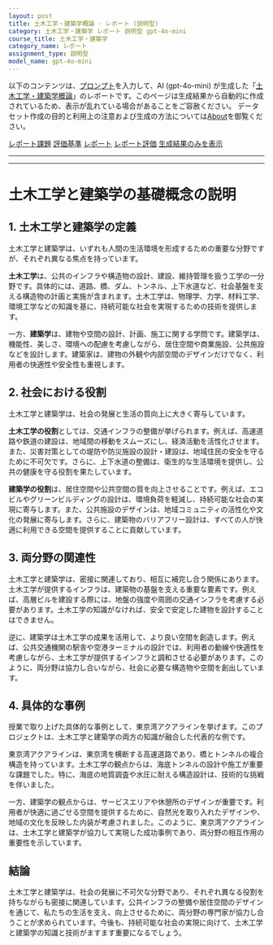 ```yaml
---
layout: post
title: 土木工学・建築学概論 - レポート (説明型)
category: 土木工学・建築学 レポート 説明型 gpt-4o-mini
course_title: 土木工学・建築学
category_name: レポート
assignment_type: 説明型
model_name: gpt-4o-mini
---
```


以下のコンテンツは、[プロンプト](http://127.0.0.1:8000/generated/土木工学・建築学/gpt-4o-mini/prompt_レポート-説明型.md)を入力して、AI (gpt-4o-mini) が生成した「[土木工学・建築学概論](/contents/土木工学・建築学/)」のレポートです。このページは生成結果から自動的に作成されているため、表示が乱れている場合があることをご容赦ください。
データセット作成の目的と利用上の注意および生成の方法については[About](/About)を御覧ください。

[レポート課題](../レポート課題-説明型)
[評価基準](../評価基準-説明型)
[レポート](../レポート-説明型)
[レポート評価](../レポート評価-説明型)
[生成結果のみを表示](http://127.0.0.1:8000/generated/土木工学・建築学/gpt-4o-mini/レポート-説明型.md)
  

***
***
  
# 土木工学と建築学の基礎概念の説明

## 1. 土木工学と建築学の定義

土木工学と建築学は、いずれも人間の生活環境を形成するための重要な分野ですが、それぞれ異なる焦点を持っています。

**土木工学**は、公共のインフラや構造物の設計、建設、維持管理を扱う工学の一分野です。具体的には、道路、橋、ダム、トンネル、上下水道など、社会基盤を支える構造物の計画と実施が含まれます。土木工学は、物理学、力学、材料工学、環境工学などの知識を基に、持続可能な社会を実現するための技術を提供します。

一方、**建築学**は、建物や空間の設計、計画、施工に関する学問です。建築学は、機能性、美しさ、環境への配慮を考慮しながら、居住空間や商業施設、公共施設などを設計します。建築家は、建物の外観や内部空間のデザインだけでなく、利用者の快適性や安全性も重視します。

## 2. 社会における役割

土木工学と建築学は、社会の発展と生活の質向上に大きく寄与しています。

**土木工学の役割**としては、交通インフラの整備が挙げられます。例えば、高速道路や鉄道の建設は、地域間の移動をスムーズにし、経済活動を活性化させます。また、災害対策としての堤防や防災施設の設計・建設は、地域住民の安全を守るために不可欠です。さらに、上下水道の整備は、衛生的な生活環境を提供し、公共の健康を守る役割を果たしています。

**建築学の役割**は、居住空間や公共空間の質を向上させることです。例えば、エコビルやグリーンビルディングの設計は、環境負荷を軽減し、持続可能な社会の実現に寄与します。また、公共施設のデザインは、地域コミュニティの活性化や文化の発展に寄与します。さらに、建築物のバリアフリー設計は、すべての人が快適に利用できる空間を提供することに貢献しています。

## 3. 両分野の関連性

土木工学と建築学は、密接に関連しており、相互に補完し合う関係にあります。土木工学が提供するインフラは、建築物の基盤を支える重要な要素です。例えば、高層ビルを建設する際には、地盤の強度や周囲の交通インフラを考慮する必要があります。土木工学の知識がなければ、安全で安定した建物を設計することはできません。

逆に、建築学は土木工学の成果を活用して、より良い空間を創造します。例えば、公共交通機関の駅舎や空港ターミナルの設計では、利用者の動線や快適性を考慮しながら、土木工学が提供するインフラと調和させる必要があります。このように、両分野は協力し合いながら、社会に必要な構造物や空間を創出しています。

## 4. 具体的な事例

授業で取り上げた具体的な事例として、東京湾アクアラインを挙げます。このプロジェクトは、土木工学と建築学の両方の知識が融合した代表的な例です。

東京湾アクアラインは、東京湾を横断する高速道路であり、橋とトンネルの複合構造を持っています。土木工学の観点からは、海底トンネルの設計や施工が重要な課題でした。特に、海底の地質調査や水圧に耐える構造設計は、技術的な挑戦を伴いました。

一方、建築学の観点からは、サービスエリアや休憩所のデザインが重要です。利用者が快適に過ごせる空間を提供するために、自然光を取り入れたデザインや、地域の文化を反映した内装が考慮されました。このように、東京湾アクアラインは、土木工学と建築学が協力して実現した成功事例であり、両分野の相互作用の重要性を示しています。

## 結論

土木工学と建築学は、社会の発展に不可欠な分野であり、それぞれ異なる役割を持ちながらも密接に関連しています。公共インフラの整備や居住空間のデザインを通じて、私たちの生活を支え、向上させるために、両分野の専門家が協力し合うことが求められています。今後も、持続可能な社会の実現に向けて、土木工学と建築学の知識と技術がますます重要になるでしょう。
